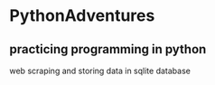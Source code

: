 # PythonAdventures
## practicing programming in python
web scraping and storing data in sqlite database
